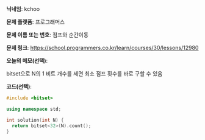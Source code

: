**닉네임**: kchoo

**문제 플랫폼**: 프로그래머스

**문제 이름 또는 번호**: 점프와 순간이동

**문제 링크**: https://school.programmers.co.kr/learn/courses/30/lessons/12980

**오늘의 메모(선택)**: 

bitset으로 N의 1 비트 개수를 세면 최소 점프 횟수를 바로 구할 수 있음

**코드(선택)**: 

```c++
#include <bitset>

using namespace std;

int solution(int N) {
  return bitset<32>(N).count();
}
```
